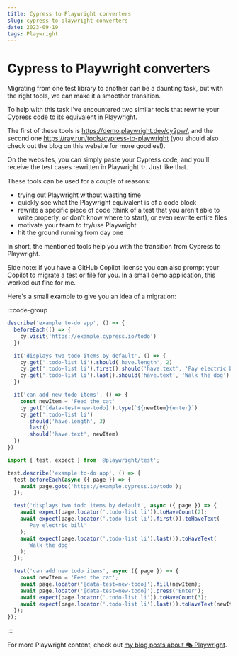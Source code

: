 ```yaml
---
title: Cypress to Playwright converters
slug: cypress-to-playwright-converters
date: 2023-09-19
tags: Playwright
---
```


# Cypress to Playwright converters

Migrating from one test library to another can be a daunting task, but with the right tools, we can make it a smoother transition.

To help with this task I've encountered two similar tools that rewrite your Cypress code to its equivalent in Playwright.

The first of these tools is https://demo.playwright.dev/cy2pw/, and the second one https://ray.run/tools/cypress-to-playwright (you should also check out the blog on this website for more goodies!).

On the websites, you can simply paste your Cypress code, and you'll receive the test cases rewritten in Playwright ✨.
Just like that.

These tools can be used for a couple of reasons:

- trying out Playwright without wasting time
- quickly see what the Playwright equivalent is of a code block
- rewrite a specific piece of code (think of a test that you aren't able to write properly, or don't know where to start), or even rewrite entire files
- motivate your team to try/use Playwright
- hit the ground running from day one

In short, the mentioned tools help you with the transition from Cypress to Playwright.

Side note: if you have a GitHub Copilot license you can also prompt your Copilot to migrate a test or file for you.
In a small demo application, this worked out fine for me.

Here's a small example to give you an idea of a migration:

:::code-group

```ts:cypress.test.ts [title=Cypress]
describe('example to-do app', () => {
  beforeEach(() => {
    cy.visit('https://example.cypress.io/todo')
  })

  it('displays two todo items by default', () => {
    cy.get('.todo-list li').should('have.length', 2)
    cy.get('.todo-list li').first().should('have.text', 'Pay electric bill')
    cy.get('.todo-list li').last().should('have.text', 'Walk the dog')
  })

  it('can add new todo items', () => {
    const newItem = 'Feed the cat'
    cy.get('[data-test=new-todo]').type(`${newItem}{enter}`)
    cy.get('.todo-list li')
      .should('have.length', 3)
      .last()
      .should('have.text', newItem)
  })
})
```

```ts:playwright.test.ts [title=Playwright]
import { test, expect } from '@playwright/test';

test.describe('example to-do app', () => {
  test.beforeEach(async ({ page }) => {
    await page.goto('https://example.cypress.io/todo');
  });

  test('displays two todo items by default', async ({ page }) => {
    await expect(page.locator('.todo-list li')).toHaveCount(2);
    await expect(page.locator('.todo-list li').first()).toHaveText(
      'Pay electric bill'
    );
    await expect(page.locator('.todo-list li').last()).toHaveText(
      'Walk the dog'
    );
  });

  test('can add new todo items', async ({ page }) => {
    const newItem = 'Feed the cat';
    await page.locator('[data-test=new-todo]').fill(newItem);
    await page.locator('[data-test=new-todo]').press('Enter');
    await expect(page.locator('.todo-list li')).toHaveCount(3);
    await expect(page.locator('.todo-list li').last()).toHaveText(newItem);
  });
});
```

:::

For more Playwright content, check out [my blog posts about 🎭 Playwright](https://timdeschryver.dev/blog?q=Playwright).
